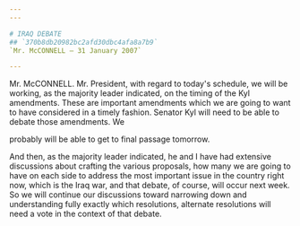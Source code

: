 ```yaml
---
---

# IRAQ DEBATE
## `370b8db20982bc2afd30dbc4afa8a7b9`
`Mr. McCONNELL — 31 January 2007`

---
```



Mr. McCONNELL. Mr. President, with regard to today's schedule, we 
will be working, as the majority leader indicated, on the timing of the 
Kyl amendments. These are important amendments which we are going to 
want to have considered in a timely fashion. Senator Kyl will need to 
be able to debate those amendments. We


probably will be able to get to final passage tomorrow.

And then, as the majority leader indicated, he and I have had 
extensive discussions about crafting the various proposals, how many we 
are going to have on each side to address the most important issue in 
the country right now, which is the Iraq war, and that debate, of 
course, will occur next week. So we will continue our discussions 
toward narrowing down and understanding fully exactly which 
resolutions, alternate resolutions will need a vote in the context of 
that debate.